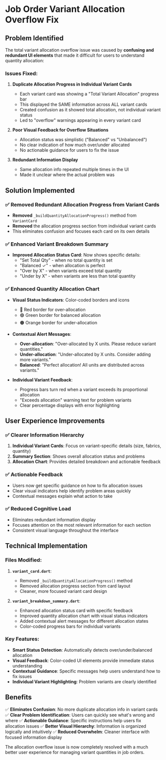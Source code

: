 # Job Order Variant Allocation Overflow Fix

## Problem Identified

The total variant allocation overflow issue was caused by **confusing and redundant UI elements** that made it difficult for users to understand quantity allocation:

### Issues Fixed:

1. **Duplicate Allocation Progress in Individual Variant Cards**
   - Each variant card was showing a "Total Variant Allocation" progress bar
   - This displayed the SAME information across ALL variant cards
   - Created confusion as it showed total allocation, not individual variant status
   - Led to "overflow" warnings appearing in every variant card

2. **Poor Visual Feedback for Overflow Situations**
   - Allocation status was simplistic ("Balanced" vs "Unbalanced")
   - No clear indication of how much over/under allocated
   - No actionable guidance for users to fix the issue

3. **Redundant Information Display**
   - Same allocation info repeated multiple times in the UI
   - Made it unclear where the actual problem was

## Solution Implemented

### ✅ **Removed Redundant Allocation Progress from Variant Cards**
- **Removed** `_buildQuantityAllocationProgress()` method from `VariantCard`
- **Removed** the allocation progress section from individual variant cards
- This eliminates confusion and focuses each card on its own details

### ✅ **Enhanced Variant Breakdown Summary**
- **Improved Allocation Status Card**: Now shows specific details:
  - "Set Total Qty" - when no total quantity is set
  - "Balanced ✓" - when allocation is perfect
  - "Over by X" - when variants exceed total quantity
  - "Under by X" - when variants are less than total quantity

### ✅ **Enhanced Quantity Allocation Chart**
- **Visual Status Indicators**: Color-coded borders and icons
  - 🔴 Red border for over-allocation
  - 🟢 Green border for balanced allocation
  - 🟠 Orange border for under-allocation

- **Contextual Alert Messages**:
  - **Over-allocation**: "Over-allocated by X units. Please reduce variant quantities."
  - **Under-allocation**: "Under-allocated by X units. Consider adding more variants."
  - **Balanced**: "Perfect allocation! All units are distributed across variants."

- **Individual Variant Feedback**:
  - Progress bars turn red when a variant exceeds its proportional allocation
  - "Exceeds allocation" warning text for problem variants
  - Clear percentage displays with error highlighting

## User Experience Improvements

### ✅ **Clearer Information Hierarchy**
1. **Individual Variant Cards**: Focus on variant-specific details (size, fabrics, quantity)
2. **Summary Section**: Shows overall allocation status and problems
3. **Allocation Chart**: Provides detailed breakdown and actionable feedback

### ✅ **Actionable Feedback**
- Users now get specific guidance on how to fix allocation issues
- Clear visual indicators help identify problem areas quickly
- Contextual messages explain what action to take

### ✅ **Reduced Cognitive Load**
- Eliminates redundant information display
- Focuses attention on the most relevant information for each section
- Consistent visual language throughout the interface

## Technical Implementation

### Files Modified:
1. **`variant_card.dart`**:
   - Removed `_buildQuantityAllocationProgress()` method
   - Removed allocation progress section from card layout
   - Cleaner, more focused variant card design

2. **`variant_breakdown_summary.dart`**:
   - Enhanced allocation status card with specific feedback
   - Improved quantity allocation chart with visual status indicators
   - Added contextual alert messages for different allocation states
   - Color-coded progress bars for individual variants

### Key Features:
- **Smart Status Detection**: Automatically detects over/under/balanced allocation
- **Visual Feedback**: Color-coded UI elements provide immediate status understanding
- **Contextual Guidance**: Specific messages help users understand how to fix issues
- **Individual Variant Highlighting**: Problem variants are clearly identified

## Benefits

✅ **Eliminates Confusion**: No more duplicate allocation info in variant cards
✅ **Clear Problem Identification**: Users can quickly see what's wrong and where
✅ **Actionable Guidance**: Specific instructions help users fix allocation issues
✅ **Better Visual Hierarchy**: Information is organized logically and intuitively
✅ **Reduced Overwhelm**: Cleaner interface with focused information display

The allocation overflow issue is now completely resolved with a much better user experience for managing variant quantities in job orders.
